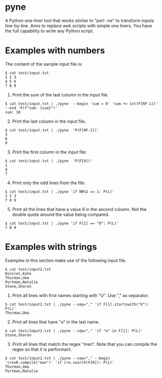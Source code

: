 # pyne
A Python one-liner tool that works similar to "perl -ne" to transform inputs line-by-line. Aims to replace awk scripts with simple one liners. You have the full capability to write any Python script.

# Examples with numbers

The content of the sample input file is:

```
$ cat test/input.txt
1 2 3
4 5 6
7 8 9
```

1. Print the sum of the last column in the input file. 

```
$ cat test/input.txt | ./pyne  --begin 'sum = 0' 'sum += int(F[NF-1])' --end 'P(f"sum: {sum}")'
sum: 18
```

2. Print the last column in the input file.

```
$ cat test/input.txt | ./pyne  'P(F[NF-1])'
3
6
9
```

3. Print the first column in the input file:

```
$ cat test/input.txt | ./pyne  'P(F[0])'
1
4
7
```

4. Print only the odd lines from the file.

```
$ cat test/input.txt | ./pyne 'if NR%2 == 1: P(L)'
1 2 3
7 8 9
```

5. Print all the lines that have a value 8 in the second column. Not the double quote around the
   value being compared.

```
$ cat test/input.txt | ./pyne 'if F[1] == "8": P(L)'
7 8 9
```

# Examples with strings

Examples in this section make use of the following input file.

```
$ cat test/input2.txt
Winslet,Kate
Thurman,Uma
Portman,Natalie
Stone,Sharon
```

1. Print all lines with first names starting with "U". Use "," as separator.

```
$ cat test/input2.txt | ./pyne --sep="," 'if F[1].startswith("U"): P(L)'
Thurman,Uma
```


2. Print all lines that have "o" in the last name.

```
$ cat test/input2.txt | ./pyne --sep="," 'if "o" in F[1]: P(L)'
Stone,Sharon
```

3. Print all lines that match the regex "man". Note that you can compile the regex so that it is
   performant.

```
$ cat test/input2.txt | ./pyne --sep="," --begin 'cre=R.compile("man")' 'if cre.search(F[0]): P(L)'
Thurman,Uma
Portman,Natalie
```

